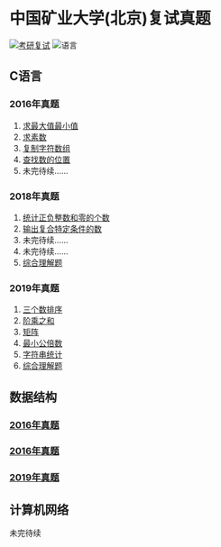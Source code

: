 # 中国矿业大学(北京)复试真题
[![考研复试](https://img.shields.io/badge/考研复试-中国矿业大学(北京)-brightgreen.svg)](https://github.com/Jobcady/fushi)
![语言](https://img.shields.io/badge/language-C-brightgreen.svg)
## C语言
### 2016年真题
1. [求最大值最小值](2016/C语言/1.c)
2. [求素数](2016/C语言/2.c)
3. [复制字符数组](2016/C语言/3.c)
4. [查找数的位置](2016/C语言/4.c)
5. 未完待续......
### 2018年真题
1. [统计正负整数和零的个数](2018/C语言/1.c)
2. [输出复合特定条件的数](2018/C语言/2.c)
3. 未完待续......
4. 未完待续......
5. [综合理解题](2018/C语言/5.md)
### 2019年真题
1. [三个数排序](2019/C语言/1_1.c)
2. [阶乘之和](2019/C语言/1_2.c)
3. [矩阵](2019/C语言/2_1.c)
4. [最小公倍数](2019/C语言/3.c)
5. [字符串统计](2019/C语言/4.c)
6. [综合理解题](2019/C语言/5.md)
## 数据结构
### [2016年真题](2016/数据结构/2016_ds.md)
### [2016年真题](2018/数据结构/2018_ds.md)
### [2019年真题](2019/数据结构/2019_ds.md)
## 计算机网络

未完待续